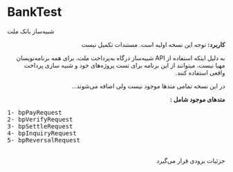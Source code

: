 # BankTest

شبیه‌ساز بانک ملت

<div dir="rtl">
<p><strong>کاربرد:</strong>
توجه این نسخه اولیه است. مستندات تکمیل نیست
</p>
<p>به دلیل اینکه استفاده از API شبیه‌ساز درگاه به‌پرداخت ملت، برای همه برنامه‌نویسان مهیا نیست، میتوانند از این برنامه برای تست پروژه‌های خود و شبیه سازی پرداخت واقعی استفاده کنند.</p>
<p>در این نسخه تمامی متد‌ها موجود نیست ولی اضافه می‌شوند...</p>
<p><strong>متد‌های موجود شامل :</strong></p>
<pre dir="ltr">
1- bpPayRequest
2- bpVerifyRequest
3- bpSettleRequest
4- bpInquiryRequest
5- bpReversalRequest
</pre>
<p>
	<br>جزئیات بزودی قرار می‌گیرد</p>
</div>
